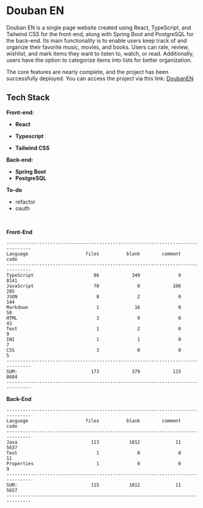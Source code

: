 # Douban EN

Douban EN is a single page website created using React, TypeScript, and Tailwind CSS for the front-end, along with
Spring Boot and PostgreSQL for the back-end. Its main functionality is to enable users keep track of and organize their
favorite
music, movies, and books. Users can rate, review, wishlist, and mark items they want to listen to, watch, or
read. Additionally, users have the option to categorize items into lists for better organization.

The core features are nearly complete, and the project has been successfully deployed. You can access the project via this link:
[DoubanEN](https://nice-water-005626e10.4.azurestaticapps.net/)

## Tech Stack

**Front-end:**

- **React**

- **Typescript**

- **Tailwind CSS**

**Back-end:**

- **Spring Boot**
- **PostgreSQL**

**To-do**

- refactor
- oauth

<br>

**Front-End**

```
-------------------------------------------------------------------------------
Language                     files          blank        comment           code
-------------------------------------------------------------------------------
TypeScript                      86            349              9           8141
JavaScript                      70              0            106            285
JSON                             8              2              0            144
Markdown                         1             16              0             50
HTML                             3              9              0             43
Text                             1              2              0              9
INI                              1              1              0              7
CSS                              3              0              0              5
-------------------------------------------------------------------------------
SUM:                           173            379            115           8684
-------------------------------------------------------------------------------
```

**Back-End**

```
-------------------------------------------------------------------------------
Language                     files          blank        comment           code
-------------------------------------------------------------------------------
Java                           113           1012             11           5637
Text                             1              0              0             11
Properties                       1              0              0              9
-------------------------------------------------------------------------------
SUM:                           115           1012             11           5657
-------------------------------------------------------------------------------
```
